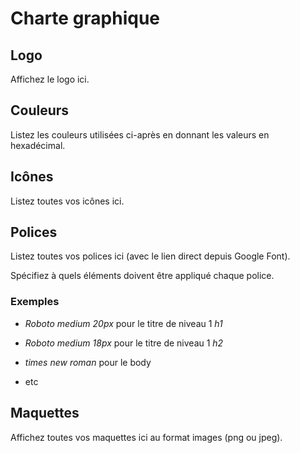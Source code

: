 # Charte graphique

## Logo

Affichez le logo ici.

## Couleurs

Listez les couleurs utilisées ci-après en donnant les valeurs en hexadécimal.

## Icônes

Listez toutes vos icônes ici.

## Polices

Listez toutes vos polices ici (avec le lien direct depuis Google Font).

Spécifiez à quels éléments doivent être appliqué chaque police.

### Exemples

- _Roboto medium 20px_ pour le titre de niveau 1 _h1_

- _Roboto medium 18px_ pour le titre de niveau 1 _h2_

- _times new roman_ pour le body

- etc

## Maquettes

Affichez toutes vos maquettes ici au format images (png ou jpeg).
